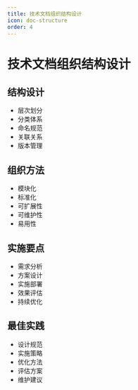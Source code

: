 ```yaml
---
title: 技术文档组织结构设计
icon: doc-structure
order: 4
---
```


# 技术文档组织结构设计

## 结构设计
- 层次划分
- 分类体系
- 命名规范
- 关联关系
- 版本管理

## 组织方法
- 模块化
- 标准化
- 可扩展性
- 可维护性
- 易用性

## 实施要点
- 需求分析
- 方案设计
- 实施部署
- 效果评估
- 持续优化

## 最佳实践
- 设计规范
- 实施策略
- 优化方法
- 评估方案
- 维护建议
